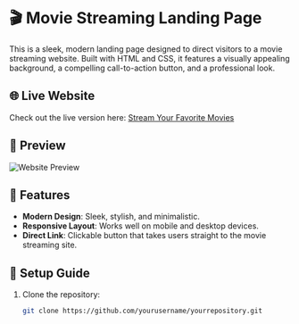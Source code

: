 # 🎬 Movie Streaming Landing Page

This is a sleek, modern landing page designed to direct visitors to a movie streaming website. Built with HTML and CSS, it features a visually appealing background, a compelling call-to-action button, and a professional look.

## 🌐 Live Website
Check out the live version here: [Stream Your Favorite Movies](https://novafork.com/)

## 📸 Preview
![Website Preview](<img src="http://m.gettywallpapers.com/wp-content/uploads/2023/06/Cool-Anime-Wallpaper-3.jpg" alt="Cool Anime Wallpaper">)

## 📜 Features
- **Modern Design**: Sleek, stylish, and minimalistic.
- **Responsive Layout**: Works well on mobile and desktop devices.
- **Direct Link**: Clickable button that takes users straight to the movie streaming site.

## 🔧 Setup Guide
1. Clone the repository:
   ```bash
   git clone https://github.com/yourusername/yourrepository.git
